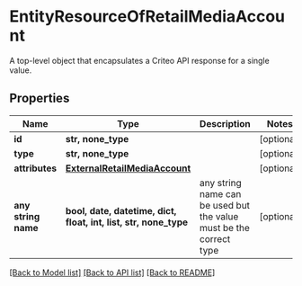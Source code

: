 # EntityResourceOfRetailMediaAccount

A top-level object that encapsulates a Criteo API response for a single value.

## Properties
Name | Type | Description | Notes
------------ | ------------- | ------------- | -------------
**id** | **str, none_type** |  | [optional] 
**type** | **str, none_type** |  | [optional] 
**attributes** | [**ExternalRetailMediaAccount**](ExternalRetailMediaAccount.md) |  | [optional] 
**any string name** | **bool, date, datetime, dict, float, int, list, str, none_type** | any string name can be used but the value must be the correct type | [optional]

[[Back to Model list]](../README.md#documentation-for-models) [[Back to API list]](../README.md#documentation-for-api-endpoints) [[Back to README]](../README.md)


